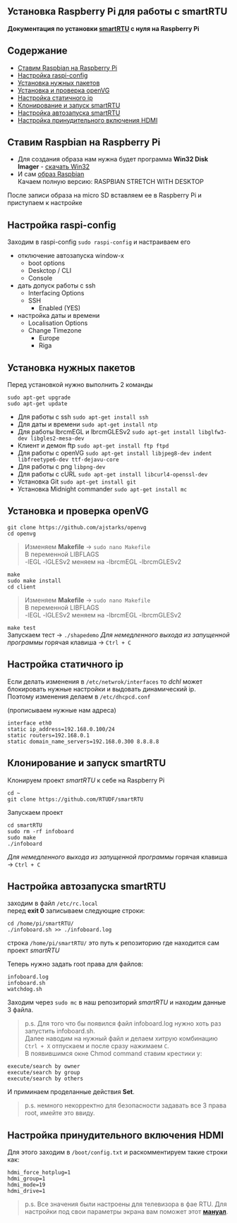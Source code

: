 ## Установка Raspberry Pi для работы с smartRTU
**Документация по установки [smartRTU](https://github.com/RTUDF/smartRTU) с нуля на Raspberry Pi**  

## Содержание
* [Ставим Raspbian на Raspberry Pi](#chapter-0)  
* [Настройка raspi-config](#chapter-1)  
* [Установка нужных пакетов](#chapter-2)  
* [Установка и проверка openVG](#chapter-3)  
* [Настройка статичного ip](#chapter-4)  
* [Клонирование и запуск smartRTU](#chapter-5)  
* [Настройка автозапуска smartRTU](#chapter-6)  
* [Настройка принудительного включения HDMI](#chapter-7)  

<a id="chapter-0"></a>  

## Ставим Raspbian на Raspberry Pi
* Для создания образа нам нужна будет программа **Win32 Disk Imager** - [скачать Win32](https://sourceforge.net/projects/win32diskimager/)  
* И сам [образ Raspbian](https://www.raspberrypi.org/downloads/raspbian/)  
Качаем полную версию: RASPBIAN STRETCH WITH DESKTOP  

После записи образа на micro SD вставляем ее в Raspberry Pi и приступаем к настройке  

<a id="chapter-1"></a>  

## Настройка raspi-config
Заходим в raspi-config `sudo raspi-config` и настраиваем его  
* отключение автозапуска window-x    
  * boot options
  * Deskctop / CLI
  * Console  
* дать допуск работы с ssh  
  * Interfacing Options
  * SSH
    * Enabled (YES)  
* настройка даты и времени  
  * Localisation Options
  * Change Timezone
    * Europe
    * Riga

<a id="chapter-2"></a>  

## Установка нужных пакетов  
Перед установкой нужно выполнить 2 команды  
```
sudo apt-get upgrade  
sudo apt-get update
```

* Для работы с ssh `sudo apt-get install ssh`  
* Для даты и времени `sudo apt-get install ntp`  
* Для работы lbrcmEGL и lbrcmGLESv2 `sudo apt-get install libglfw3-dev libgles2-mesa-dev`  
* Клиент и демон ftp `sudo apt-get install ftp ftpd`  
* Для работы с openVG `sudo apt-get install libjpeg8-dev indent libfreetype6-dev ttf-dejavu-core`  
* Для работы с png `libpng-dev`  
* Для работы с cURL `sudo apt-get install libcurl4-openssl-dev`  
* Установка Git `sudo apt-get install git`  
* Установка Midnight commander `sudo apt-get install mc`  

<a id="chapter-3"></a> 

## Установка и проверка openVG  
```
git clone https://github.com/ajstarks/openvg  
cd openvg  
```
> Изменяем **Makefile** -> `sudo nano Makefile`  
> В переменной LIBFLAGS  
> -lEGL -lGLESv2 меняем на -lbrcmEGL -lbrcmGLESv2  
```
make  
sudo make install  
cd client  
```
> Изменяем **Makefile** -> `sudo nano Makefile`  
> В переменной LIBFLAGS  
> -lEGL -lGLESv2 меняем на -lbrcmEGL -lbrcmGLESv2  

`make test`  
Запускаем тест -> `./shapedemo`
*Для немедленного выхода из запущенной программы* горячая клавиша -> `Ctrl + C`  

<a id="chapter-4"></a> 

## Настройка статичного ip
Если делать изменения в `/etc/netwrok/interfaces` то *dchl* может блокировать нужные настройки и выдовать динамический ip.  
Поэтому изменения делаем в `/etc/dhcpcd.conf`  

(прописываем нужные нам адреса)  
```
interface eth0  
static ip_address=192.168.0.100/24  
static routers=192.168.0.1  
static domain_name_servers=192.168.0.300 8.8.8.8  
```  

<a id="chapter-5"></a> 

## Клонирование и запуск smartRTU  
Клонируем проект *smartRTU* к себе на Raspberry Pi  
```
cd ~  
git clone https://github.com/RTUDF/smartRTU  
```  
Запускаем проект  
```
cd smartRTU  
sudo rm -rf infoboard  
sudo make  
./infoboard  
```  
*Для немедленного выхода из запущенной программы* горячая клавиша -> `Ctrl + C`  

<a id="chapter-6"></a> 

## Настройка автозапуска smartRTU  
заходим в файл `/etc/rc.local`  
перед **exit 0** записываем следующие строки:  
```
cd /home/pi/smartRTU/  
./infoboard.sh >> ./infoboard.log  
```  
строка `/home/pi/smartRTU/` это путь к репозиторию где находится сам проект *smartRTU*  

Теперь нужно задать root права для файлов:  
```  
infoboard.log  
infoboard.sh  
watchdog.sh  
```  
Заходим через `sudo mc` в наш репозиторий *smartRTU* и находим данные 3 файла.  
> p.s. Для того что бы появился файл infoboard.log нужно хоть раз запустить infoboard.sh.  
Далее наводим на нужный файл и делаем хитрую комбинацию `Ctrl + X` отпускаем и после сразу нажимаем `C`.  
В появившимся окне Chmod command ставим крестики у:  
```  
execute/search by owner  
execute/search by group  
execute/search by others  
```  
И приминаем проделанные действия **Set**.  
> p.s. немного некорректно для безопасности задавать все 3 права root, имейте это ввиду.

<a id="chapter-7"></a> 

## Настройка принудительного включения HDMI   
Для этого заходим в `/boot/config.txt` и раскомментируем такие строки как:  
```  
hdmi_force_hotplug=1  
hdmi_group=1  
hdmi_mode=19  
hdmi_drive=1  
```  
> p.s. Все значения были настроены для телевизора в фае RTU.
Для настройки под свои параметры экрана вам поможет этот [**мануал**](http://www.armlinux.ru/%D0%BE%D0%BF%D0%B8%D1%81%D0%B0%D0%BD%D0%B8%D0%B5-%D0%BF%D0%B0%D1%80%D0%B0%D0%BC%D0%B5%D1%82%D1%80%D0%BE%D0%B2-%D1%84%D0%B0%D0%B9%D0%BB%D0%B0-config-txt/).  